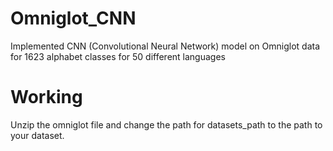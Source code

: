 # Omniglot_CNN
Implemented CNN (Convolutional Neural Network) model on Omniglot data for 1623 alphabet classes for 50 different languages

# Working
Unzip the omniglot file and change the path for datasets_path to the path to your dataset.
